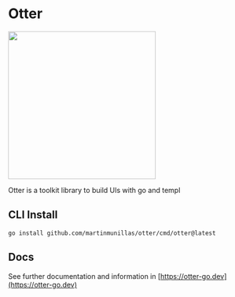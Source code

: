 # Otter

<img src="https://raw.githubusercontent.com/martinmunillas/otter/main/assets/otter.webp" height="300px" >

Otter is a toolkit library to build UIs with go and templ

## CLI Install
`go install github.com/martinmunillas/otter/cmd/otter@latest`

## Docs
See further documentation and information in [https://otter-go.dev](https://otter-go.dev)
